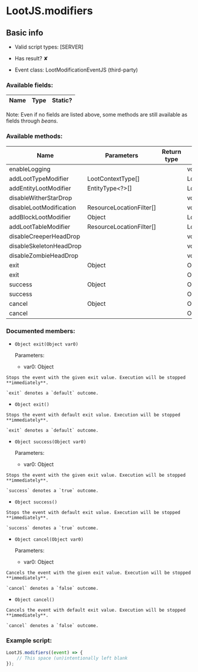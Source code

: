 # LootJS.modifiers

## Basic info

- Valid script types: [SERVER]

- Has result? ✘

- Event class: LootModificationEventJS (third-party)

### Available fields:

| Name | Type | Static? |
| ---- | ---- | ------- |

Note: Even if no fields are listed above, some methods are still available as fields through *beans*.

### Available methods:

| Name | Parameters | Return type | Static? |
| ---- | ---------- | ----------- | ------- |
| enableLogging |  |  | void | ✘ |
| addLootTypeModifier | LootContextType[] |  | LootActionsBuilderJS | ✘ |
| addEntityLootModifier | EntityType<?>[] |  | LootActionsBuilderJS | ✘ |
| disableWitherStarDrop |  |  | void | ✘ |
| disableLootModification | ResourceLocationFilter[] |  | void | ✘ |
| addBlockLootModifier | Object |  | LootActionsBuilderJS | ✘ |
| addLootTableModifier | ResourceLocationFilter[] |  | LootActionsBuilderJS | ✘ |
| disableCreeperHeadDrop |  |  | void | ✘ |
| disableSkeletonHeadDrop |  |  | void | ✘ |
| disableZombieHeadDrop |  |  | void | ✘ |
| exit | Object |  | Object | ✘ |
| exit |  |  | Object | ✘ |
| success | Object |  | Object | ✘ |
| success |  |  | Object | ✘ |
| cancel | Object |  | Object | ✘ |
| cancel |  |  | Object | ✘ |


### Documented members:

- `Object exit(Object var0)`

  Parameters:
  - var0: Object

```
Stops the event with the given exit value. Execution will be stopped **immediately**.

`exit` denotes a `default` outcome.
```

- `Object exit()`
```
Stops the event with default exit value. Execution will be stopped **immediately**.

`exit` denotes a `default` outcome.
```

- `Object success(Object var0)`

  Parameters:
  - var0: Object

```
Stops the event with the given exit value. Execution will be stopped **immediately**.

`success` denotes a `true` outcome.
```

- `Object success()`
```
Stops the event with default exit value. Execution will be stopped **immediately**.

`success` denotes a `true` outcome.
```

- `Object cancel(Object var0)`

  Parameters:
  - var0: Object

```
Cancels the event with the given exit value. Execution will be stopped **immediately**.

`cancel` denotes a `false` outcome.
```

- `Object cancel()`
```
Cancels the event with default exit value. Execution will be stopped **immediately**.

`cancel` denotes a `false` outcome.
```



### Example script:

```js
LootJS.modifiers((event) => {
	// This space (un)intentionally left blank
});
```

